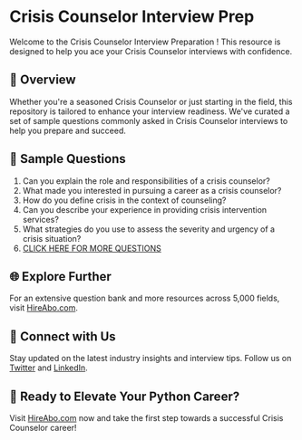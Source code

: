 # Crisis Counselor Interview Prep

Welcome to the Crisis Counselor Interview Preparation ! This resource is designed to help you ace your Crisis Counselor interviews with confidence.

## 🚀 Overview

Whether you're a seasoned Crisis Counselor or just starting in the field, this repository is tailored to enhance your interview readiness. We've curated a set of sample questions commonly asked in Crisis Counselor interviews to help you prepare and succeed.

## 📝 Sample Questions

1. Can you explain the role and responsibilities of a crisis counselor?
2. What made you interested in pursuing a career as a crisis counselor?
3. How do you define crisis in the context of counseling?
4. Can you describe your experience in providing crisis intervention services?
5. What strategies do you use to assess the severity and urgency of a crisis situation?
6. [CLICK HERE FOR MORE QUESTIONS](https://hireabo.com/job/7_0_37/Crisis%20Counselor)

## 🌐 Explore Further

For an extensive question bank and more resources across 5,000 fields, visit [HireAbo.com](https://www.hireabo.com).

## 📱 Connect with Us

Stay updated on the latest industry insights and interview tips. Follow us on [Twitter](https://twitter.com/hireabo) and [LinkedIn](https://www.linkedin.com/in/hire-abo-3609972a8/).

## 🚀 Ready to Elevate Your Python Career?

Visit [HireAbo.com](https://www.hireabo.com) now and take the first step towards a successful Crisis Counselor career!